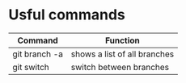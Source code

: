 # Usful commands
|    Command       | Function                          |
| ---------------- | --------------------------------- |
| git branch -a    | shows a list of all branches      |
| git switch <name>| switch between branches           |  
